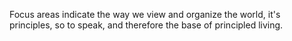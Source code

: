 Focus areas indicate the way we view and organize the world, it's principles, so to speak, and therefore the base of principled living.